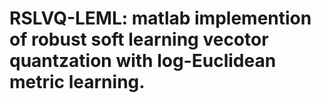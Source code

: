# RSLVQ-LEML: matlab implemention of robust soft learning vecotor quantzation with log-Euclidean metric learning. 

